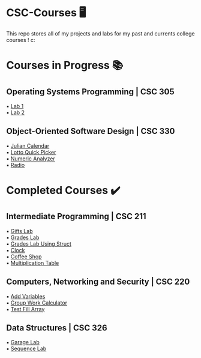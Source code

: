 # CSC-Courses :desktop_computer:

This repo stores all of my projects and labs for my past and currents college courses ! c:
# Courses in Progress :books:
## Operating Systems Programming | CSC 305
:black_small_square: [Lab 1](https://github.com/giannagalard/CSC-Courses/tree/main/Operating%20Systems%20Programming/lab%201)    
:black_small_square: [Lab 2](https://github.com/giannagalard/CSC-Courses/tree/main/Operating%20Systems%20Programming/lab%202)
## Object-Oriented Software Design | CSC 330
:black_small_square: [Julian Calendar](https://github.com/giannagalard/CSC-Courses/blob/main/Object-Oriented%20Software%20Design/Julian%20Calendar.java)  
:black_small_square: [Lotto Quick Picker](https://github.com/giannagalard/CSC-Courses/blob/main/Object-Oriented%20Software%20Design/Lotto%20Quick%20Picker.java)  
:black_small_square: [Numeric Analyzer](https://github.com/giannagalard/CSC-Courses/blob/main/Object-Oriented%20Software%20Design/Numeric%20Analyzer.java)  
:black_small_square: [Radio](https://github.com/giannagalard/CSC-Courses/blob/main/Object-Oriented%20Software%20Design/Radio.java)  
# Completed Courses :heavy_check_mark: 
## Intermediate Programming | CSC 211
:black_small_square: [Gifts Lab](https://github.com/giannagalard/CSC-Courses/tree/main/Intermediate%20Programming/Gifts%20Lab)  
:black_small_square: [Grades Lab](https://github.com/giannagalard/CSC-Courses/tree/main/Intermediate%20Programming/Grades%20Lab)  
:black_small_square: [Grades Lab Using Struct](https://github.com/giannagalard/CSC-Courses/tree/main/Intermediate%20Programming/Grades%20Lab%20(Struct))  
:black_small_square: [Clock](https://github.com/giannagalard/CSC-Courses/blob/main/Intermediate%20Programming/Clock.cpp)  
:black_small_square: [Coffee Shop](https://github.com/giannagalard/CSC-Courses/blob/main/Intermediate%20Programming/Coffee%20Shop.cpp)  
:black_small_square: [Multiplication Table](https://github.com/giannagalard/CSC-Courses/blob/main/Intermediate%20Programming/Multiplication%20Table.cpp)  
## Computers, Networking and Security | CSC 220
:black_small_square: [Add Variables](https://github.com/giannagalard/CSC-Courses/commit/c2659703b004187c41d3ecafdc22f398501b20f6)  
:black_small_square: [Group Work Calculator](https://github.com/giannagalard/CSC-Courses/blob/main/Computers%2C%20Networking%20and%20Security/GroupWorkCalc.asm)  
:black_small_square: [Test Fill Array](https://github.com/giannagalard/CSC-Courses/blob/main/Computers%2C%20Networking%20and%20Security/TestFillArray.asm)  
## Data Structures | CSC 326
:black_small_square: [Garage Lab](https://github.com/giannagalard/CSC-Courses/tree/main/Data%20Structures/Garage%20Lab)  
:black_small_square: [Sequence Lab](https://github.com/giannagalard/CSC-Courses/tree/main/Data%20Structures/Sequence%20Lab)
